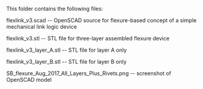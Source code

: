 This folder contains the following files:

flexlink_v3.scad -- OpenSCAD source for flexure-based concept of a simple mechanical link logic device

flexlink_v3.stl -- STL file for three-layer assembled flexure device

flexlink_v3_layer_A.stl -- STL file for layer A only

flexlink_v3_layer_B.stl -- STL file for layer B only
 
SB_flexure_Aug_2017_All_Layers_Plus_Rivets.png -- screenshot of OpenSCAD model
